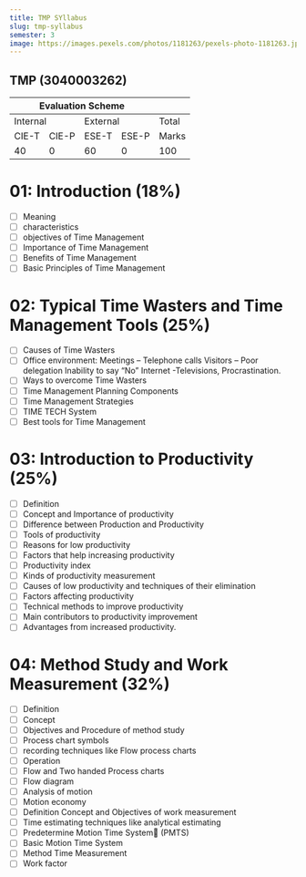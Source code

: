 ```yaml
---
title: TMP SYllabus
slug: tmp-syllabus
semester: 3
image: https://images.pexels.com/photos/1181263/pexels-photo-1181263.jpeg?auto=compress&cs=tinysrgb&w=1260&h=750&dpr=1
---
```


## TMP (3040003262)

<table><thead>
  <tr>
    <th colspan="4">Evaluation Scheme</th>
    <th></th>
  </tr></thead>
<tbody>
  <tr>
    <td colspan="2">Internal</td>
    <td colspan="2">External</td>
    <td>Total </td>
  </tr>
  <tr>
    <td>CIE-T</td>
    <td>CIE-P</td>
    <td>ESE-T</td>
    <td>ESE-P</td>
    <td>Marks</td>
  </tr>
  <tr>
    <td>40</td>
    <td>0</td>
    <td>60</td>
    <td>0</td>
    <td>100</td>
  </tr>
</tbody>
</table>

# 01: Introduction (18%)
- [ ] Meaning
- [ ] characteristics
- [ ] objectives of Time Management
- [ ] Importance of Time Management
- [ ] Benefits of Time Management
- [ ] Basic Principles of Time Management

# 02: Typical Time Wasters and Time Management Tools (25%)
- [ ] Causes of Time Wasters
- [ ] Office environment: Meetings – Telephone calls Visitors – Poor delegation Inability to say “No” Internet -Televisions, Procrastination. 
- [ ] Ways to overcome Time Wasters
- [ ] Time Management Planning Components
- [ ] Time Management Strategies
- [ ] TIME TECH System
- [ ] Best tools for Time Management

# 03: Introduction to Productivity (25%)
- [ ] Definition
- [ ] Concept and Importance of productivity
- [ ] Difference between Production and Productivity
- [ ] Tools of productivity
- [ ] Reasons for low productivity
- [ ] Factors that help increasing productivity
- [ ] Productivity index
- [ ] Kinds of productivity measurement
- [ ] Causes of low productivity and techniques of their elimination
- [ ] Factors affecting productivity
- [ ] Technical methods to improve productivity
- [ ] Main contributors to productivity improvement
- [ ] Advantages from increased productivity.

# 04: Method Study and Work Measurement (32%)
- [ ] Definition
- [ ] Concept
- [ ] Objectives and Procedure of method study
- [ ] Process chart symbols
- [ ] recording techniques like Flow process charts
- [ ] Operation
- [ ] Flow and Two handed Process charts
- [ ] Flow diagram
- [ ] Analysis of motion
- [ ] Motion economy
- [ ] Definition Concept and Objectives of work measurement
- [ ] Time estimating techniques like analytical estimating
- [ ] Predetermine Motion Time System (PMTS)
- [ ] Basic Motion Time System
- [ ] Method Time Measurement
- [ ] Work factor